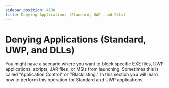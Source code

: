 ```yaml
---
sidebar_position: 4138
title: Denying Applications (Standard, UWP, and DLLs)
---
```


# Denying Applications (Standard, UWP, and DLLs)

You might have a scenario where you want to block specific EXE files, UWP applications, scripts, JAR files, or MSIs from launching. Sometimes this is called "Application Control" or "Blacklisting." In this section you will learn how to perform this operation for Standard and UWP applications.